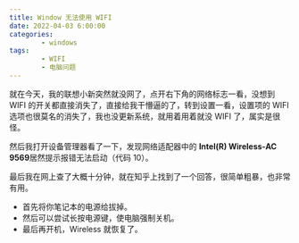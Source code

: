 ```yaml
---
title: Window 无法使用 WIFI
date: 2022-04-03 6:00:00
categories:
        - windows
tags:
        - WIFI
        - 电脑问题
---
```


就在今天，我的联想小新突然就没网了，点开右下角的网络标志一看，没想到 WIFI 的开关都直接消失了，直接给我干懵逼的了，转到设置一看，设置项的 WIFI 选项也很莫名的消失了，我也没更新系统，就用着用着就没 WIFI 了，属实是很怪。

然后我打开设备管理器看了一下，发现网络适配器中的 **Intel(R) Wireless-AC 9569**居然提示报错无法启动（代码 10）。

最后我在网上查了大概十分钟，就在知乎上找到了一个回答，很简单粗暴，也非常有用。

- 首先将你笔记本的电源给拔掉。
- 然后可以尝试长按电源键，使电脑强制关机。
- 最后再开机，Wireless 就恢复了。

